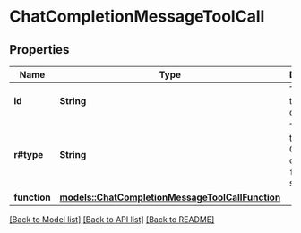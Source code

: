 # ChatCompletionMessageToolCall

## Properties

Name | Type | Description | Notes
------------ | ------------- | ------------- | -------------
**id** | **String** | The ID of the tool call. | 
**r#type** | **String** | The type of the tool. Currently, only `function` is supported. | 
**function** | [**models::ChatCompletionMessageToolCallFunction**](ChatCompletionMessageToolCall_function.md) |  | 

[[Back to Model list]](../README.md#documentation-for-models) [[Back to API list]](../README.md#documentation-for-api-endpoints) [[Back to README]](../README.md)


